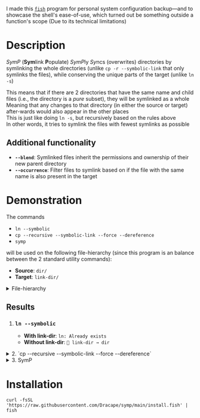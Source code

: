 I made this [`fish`](https://fishshell.com/) program for personal system configuration backup—and to showcase the shell's ease-of-use, which turned out be something outside a function's scope (Due to its technical limitations)

# Description
*SymP* (**Sym**link **P**opulate) *SymP*ly *Sy*ncs (overwrites) directories by symlinking the whole directories (unlike `cp -r --symbolic-link` that only symlinks the files), while conserving the unique parts of the target (unlike `ln -s`)

This means that if there are 2 directories that have the same name and child files (i.e., the directory is a *pure* subset), they will be symlinked as a whole  
Meaning that any changes to that directory (in either the source or target) after-wards would also appear in the other places  
This is just like doing `ln -s`, but recursively based on the rules above  
In other words, it tries to symlink the files with fewest symlinks as possible

## Additional functionality
- **`--blend`**: Symlinked files inherit the permissions and ownership of their new parent directory
- **`--occurrence`**: Filter files to symlink based on if the file with the same name is also present in the target

# Demonstration
The commands  
- `ln --symbolic`  
- `cp --recursive --symbolic-link --force --dereference`  
- `symp`  

will be used on the following file-hierarchy (since this program is an balance between the 2 standard utility commands):  
- **Source**: `dir/`  
- **Target**: `link-dir/`  

<details>
<summary>File-hierarchy</summary>

```
📁 dir					# Source
├── 📁 same-dir
│   ├── 📁a
│   │   ├── 📄 afile-1
│   │   └── 📄 afile-2
│   └── 📁b
│       ├── 📄 bfile-1
│       └── 📄 bfile-2
├── 📁 udir-d
│   └── 📄 subfile
├── 📄 same-file
└── 📄 ufile-d

📁 link-dir				# Target
├── 📁 same-dir
│   ├── 📁 a
│   │   ├── 📄 afile-1
│   │   └── 📄 afile-2
│   └── 📁 b
│       ├── 📄 bfile-1
│       └── 📄 bfile-2
├── 📁 udir-l
│   └── 📄 subfile
├── 📄 same-file
└── 📄 ufile-l
```
</details>

## Results
1. ### `ln --symbolic`
	- **With link-dir**: `ln: Already exists`
	- **Without link-dir**: `🔗 link-dir → dir`
<details>
<summary>2. `cp --recursive --symbolic-link --force --dereference`</summary>

```
📁 link-dir
├── 📁 dir
│   ├── 📁 same-dir
│   │   ├── 📁 a
│   │   │   ├── 📄 afile-1 → dir/same-dir/a/afile-1
│   │   │   └── 📄 afile-2 → dir/same-dir/a/afile-2
│   │   └── 📁 b
│   │       ├── 📄 bfile-1 → dir/same-dir/b/bfile-1
│   │       └── 📄 bfile-2 → dir/same-dir/b/bfile-2
│   ├── 📁 udir-d
│   │   └── 📄 subfile → dir/udir-d/subfile
│   ├── 📄 same-file → dir/same-file
│   └── 📄 ufile-d → dir/ufile-d
├── 📁 same-dir
│   ├── 📁 a
│   │   ├── 📄 afile-1
│   │   └── 📄 afile-2
│   └── 📁 b
│       ├── 📄 bfile-1
│       └── 📄 bfile-2
├── 📁 udir-l
│   └── 📄 subfile
├── 📄 same-file
└── 📄 ufile-l
```
</details>

<details>
<summary>3. SymP</summary>

```
📁 link-dir
├── 🔗 same-dir → dir/same-dir
├── 🔗 udir-d → dir/udir-d			# Directory not present in Target
├── 📁 udir-l
│   └── 📄 subfile
├── 🔗 same-file → dir/same-file
├── 🔗 ufile-d → dir/ufile-d		# File not present in Target
└── 📄 ufile-l
```
</details>

# Installation
`curl -fsSL 'https://raw.githubusercontent.com/Dracape/symp/main/install.fish' | fish`
